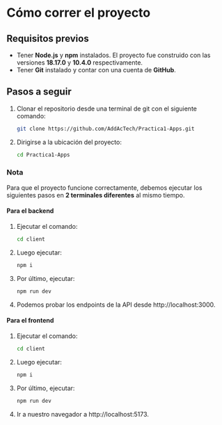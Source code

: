 # Cómo correr el proyecto

## Requisitos previos
- Tener **Node.js** y **npm** instalados. El proyecto fue construido con las versiones **18.17.0** y **10.4.0** respectivamente.
- Tener **Git** instalado y contar con una cuenta de **GitHub**.

## Pasos a seguir
1. Clonar el repositorio desde una terminal de git con el siguiente comando:
   ```bash
   git clone https://github.com/AddAcTech/Practica1-Apps.git

3. Dirigirse a la ubicación del proyecto:
   ```bash 
   cd Practica1-Apps

### Nota
Para que el proyecto funcione correctamente, debemos ejecutar los siguientes pasos en **2 terminales diferentes** al mismo tiempo.

#### Para el backend
1. Ejecutar el comando:
   ```bash 
   cd client
3. Luego ejecutar:
   ```bash 
   npm i
5. Por último, ejecutar:
   ```bash
   npm run dev
7. Podemos probar los endpoints de la API desde http://localhost:3000.

#### Para el frontend
1. Ejecutar el comando:
   ```bash
   cd client
3. Luego ejecutar:
   ```bash
   npm i
5. Por último, ejecutar:
   ```bash
   npm run dev
7. Ir a nuestro navegador a http://localhost:5173.
